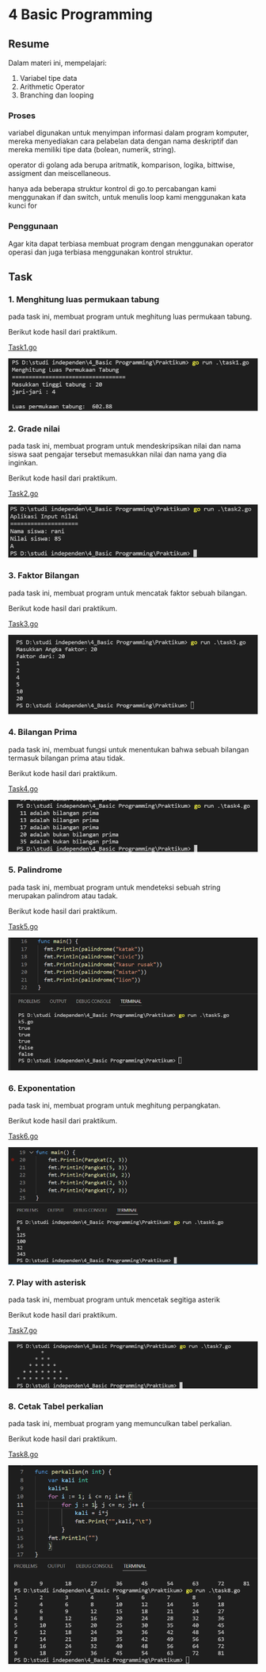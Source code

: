 # 4 Basic Programming

## Resume
Dalam materi ini, mempelajari:

1. Variabel tipe data
2. Arithmetic Operator 
3. Branching dan looping

### Proses
variabel digunakan untuk menyimpan informasi dalam program komputer, mereka menyediakan cara pelabelan data dengan nama deskriptif dan mereka memiliki tipe data (bolean, numerik, string). 

operator di golang ada berupa aritmatik, komparison, logika, bittwise, assigment dan meiscellaneous.

hanya ada beberapa struktur kontrol di go.to percabangan kami menggunakan if dan switch, untuk menulis loop kami menggunakan kata kunci for

### Penggunaan 
Agar kita dapat terbiasa membuat program dengan menggunakan operator operasi dan juga terbiasa menggunakan kontrol struktur.

## Task
### 1. Menghitung luas permukaan tabung
pada task ini, membuat program untuk meghitung luas permukaan tabung.

Berikut kode hasil dari praktikum.

[Task1.go](https://github.com/maharaniramadani/go_maharani_ramadani/blob/bc82aa1f10d748e259f1988a1a26744d3c3472fb/4_Basic%20Programming/Praktikum/task1.go)

![Hasil task 1](https://github.com/maharaniramadani/go_maharani_ramadani/blob/bc82aa1f10d748e259f1988a1a26744d3c3472fb/4_Basic%20Programming/Screenshot/Task1.png)

### 2. Grade nilai
pada task ini, membuat program untuk mendeskripsikan nilai dan nama siswa saat pengajar tersebut memasukkan nilai dan nama yang dia inginkan.

Berikut kode hasil dari praktikum.

[Task2.go](https://github.com/maharaniramadani/go_maharani_ramadani/blob/bc82aa1f10d748e259f1988a1a26744d3c3472fb/4_Basic%20Programming/Praktikum/task2.go)

![alt text](https://github.com/maharaniramadani/go_maharani_ramadani/blob/bc82aa1f10d748e259f1988a1a26744d3c3472fb/4_Basic%20Programming/Screenshot/task2.png)

### 3. Faktor Bilangan
pada task ini, membuat program untuk mencatak faktor sebuah bilangan.

Berikut kode hasil dari praktikum.

[Task3.go](https://github.com/maharaniramadani/go_maharani_ramadani/blob/bc82aa1f10d748e259f1988a1a26744d3c3472fb/4_Basic%20Programming/Praktikum/task3.go)

![alt text](https://github.com/maharaniramadani/go_maharani_ramadani/blob/bc82aa1f10d748e259f1988a1a26744d3c3472fb/4_Basic%20Programming/Screenshot/Task3.png)

### 4. Bilangan Prima
pada task ini, membuat fungsi untuk menentukan bahwa sebuah bilangan termasuk bilangan prima atau tidak.

Berikut kode hasil dari praktikum.

[Task4.go](https://github.com/maharaniramadani/go_maharani_ramadani/blob/bc82aa1f10d748e259f1988a1a26744d3c3472fb/4_Basic%20Programming/Praktikum/task4.go)

![alt text](https://github.com/maharaniramadani/go_maharani_ramadani/blob/bc82aa1f10d748e259f1988a1a26744d3c3472fb/4_Basic%20Programming/Screenshot/Task4.png)

### 5. Palindrome
pada task ini, membuat program untuk mendeteksi sebuah string merupakan palindrom atau tadak.

Berikut kode hasil dari praktikum.

[Task5.go](https://github.com/maharaniramadani/go_maharani_ramadani/blob/bc82aa1f10d748e259f1988a1a26744d3c3472fb/4_Basic%20Programming/Praktikum/task5.go)

![alt text](https://github.com/maharaniramadani/go_maharani_ramadani/blob/bc82aa1f10d748e259f1988a1a26744d3c3472fb/4_Basic%20Programming/Screenshot/Task5.png)

### 6. Exponentation
pada task ini, membuat program untuk meghitung perpangkatan.

Berikut kode hasil dari praktikum.

[Task6.go](https://github.com/maharaniramadani/go_maharani_ramadani/blob/bc82aa1f10d748e259f1988a1a26744d3c3472fb/4_Basic%20Programming/Praktikum/task6.go)

![alt text](https://github.com/maharaniramadani/go_maharani_ramadani/blob/bc82aa1f10d748e259f1988a1a26744d3c3472fb/4_Basic%20Programming/Screenshot/Task6.png)

### 7. Play with asterisk
pada task ini, membuat program untuk mencetak segitiga asterik

Berikut kode hasil dari praktikum.

[Task7.go](https://github.com/maharaniramadani/go_maharani_ramadani/blob/bc82aa1f10d748e259f1988a1a26744d3c3472fb/4_Basic%20Programming/Praktikum/task7.go)

![alt text](https://github.com/maharaniramadani/go_maharani_ramadani/blob/bc82aa1f10d748e259f1988a1a26744d3c3472fb/4_Basic%20Programming/Screenshot/Task7.png)

### 8. Cetak Tabel perkalian
pada task ini, membuat program yang memunculkan tabel perkalian.

Berikut kode hasil dari praktikum.

[Task8.go](https://github.com/maharaniramadani/go_maharani_ramadani/blob/bc82aa1f10d748e259f1988a1a26744d3c3472fb/4_Basic%20Programming/Praktikum/task8.go)

![alt text](https://github.com/maharaniramadani/go_maharani_ramadani/blob/bc82aa1f10d748e259f1988a1a26744d3c3472fb/4_Basic%20Programming/Screenshot/task8.png)
